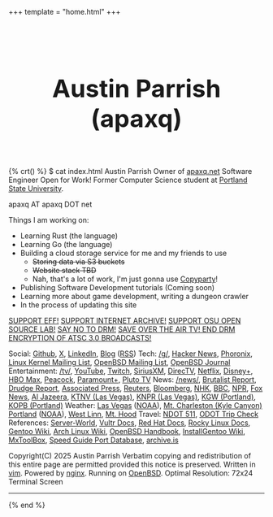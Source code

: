+++
template = "home.html"
+++

<style>
.homepage-hero {
  text-align: center;
  padding: 2rem 0;
}

.homepage-hero-title {
  font-size: 3rem;
  margin-bottom: 1rem;
}

.homepage-hero-subtitle {
  font-size: 1.25rem;
  margin-bottom: 1rem;

</style>

<div class="homepage-hero">
  <h1 class="homepage-hero-title">Austin Parrish (apaxq)</h1>
  <p class="homepage-hero-subtitle">
    <i>
    <script src="quotes.js"></script>
    <script type="text/javascript">
      const randomIndex = Math.floor(Math.random() * quotes.length);
        document.write(quotes[randomIndex] + " 😎");
      </script>
    </i>
  </p>
</div>

{% crt() %}
$ cat index.html
Austin Parrish
Owner of <a href="https://apaxq.net/">apaxq.net</a>
Software Engineer Open for Work!
Former Computer Science student at <a href="https://www.pdx.edu/computer-science/">Portland State University</a>.

apaxq AT apaxq DOT net

Things I am working on:
- Learning Rust (the language)
- Learning Go (the language)
- Building a cloud storage service for me and my friends to use
  - <s>Storing data via S3 buckets</s>
  - <s>Website stack TBD</s>
  - Nah, that's a lot of work, I'm just gonna use <a href="https://github.com/9001/copyparty">Copyparty</a>!
- Publishing Software Development tutorials (Coming soon)
- Learning more about game development, writing a dungeon crawler
- In the process of updating this site

<a href="https://www.eff.org/">SUPPORT EFF!</a>
<a href="https://archive.org/donate">SUPPORT INTERNET ARCHIVE!</a>
<a href="https://osuosl.org/donate/">SUPPORT OSU OPEN SOURCE LAB!</a>
<a href="https://www.defectivebydesign.org/">SAY NO TO DRM!</a>
<a href="https://www.youtube.com/watch?v=82IGVF8GhsY">SAVE OVER THE AIR TV! END DRM ENCRYPTION OF ATSC 3.0 BROADCASTS!</a>

Social:        <a href="https://github.com/apaxq">Github</a>, <a href="https://x.com/apaxqwastaken">X</a>, <a href="https://www.linkedin.com/in/apaxq/">LinkedIn</a>, <a href="/posts">Blog</a> (<a href="/rss.xml">RSS</a>)
Tech:          <a href="https://boards.4chan.org/g/">/g/</a>, <a href="https://news.ycombinator.com">Hacker News</a>, <a href="https://www.phoronix.com">Phoronix</a>, <a href="https://lkml.org">Linux Kernel Mailing List</a>, 
               <a href="https://www.openbsd.org/mail.html#Lists">OpenBSD Mailing List</a>, <a href="https://undeadly.org/cgi?action=front">OpenBSD Journal</a>
Entertainment: <a href="https://boards.4chan.org/tv/">/tv/</a>, <a href="https://www.youtube.com">YouTube</a>, <a href="https://twitch.tv/">Twitch</a>, <a href="https://www.siriusxm.com/player/home">SiriusXM</a>, <a href="https://stream.directv.com/watchnow/">DirecTV</a>, <a href="https://www.netflix.com/">Netflix</a>,
               <a href="https://www.disneyplus.com/">Disney+</a>, <a href="https://www.hbomax.com/">HBO Max</a>, <a href="https://www.peacocktv.com/">Peacock</a>, <a href="https://www.paramountplus.com/">Paramount+</a>, <a href="https://pluto.tv/">Pluto TV</a>
News:          <a href="https://boards.4chan.org/news/">/news/</a>, <a href="https://brutalist.report">Brutalist Report</a>, <a href="https://www.drudgereport.com">Drudge Report</a>, 
               <a href="https://apnews.com/">Associated Press</a>, <a href="https://www.reuters.com/">Reuters</a>, <a href="https://www.bloomberg.com/">Bloomberg</a>,
               <a href="https://www3.nhk.or.jp/nhkworld/en/news/">NHK</a>, <a href="https://www.bbc.com/news">BBC</a>, <a href="https://text.npr.org/">NPR</a>, <a href="https://www.foxnews.com/">Fox News</a>, <a href="https://www.aljazeera.com">Al Jazeera</a>,
               <a href="https://www.ktnv.com">KTNV (Las Vegas)</a>, <a href="https://knpr.org">KNPR (Las Vegas)</a>,
               <a href="https://www.kgw.com">KGW (Portland)</a>, <a href="https://www.opb.org">KOPB (Portland)</a>
Weather:       <a href="https://forecast.weather.gov/MapClick.php?lat=36.2312814&lon=-115.283895">Las Vegas</a> (<a href="https://www.weather.gov/vef/">NOAA</a>), <a href="https://forecast.weather.gov/MapClick.php?lat=36.2733&lon=-115.695">Mt. Charleston (Kyle Canyon)</a>
               <a href="https://forecast.weather.gov/MapClick.php?lat=45.512925&lon=-122.685923">Portland</a> (<a href="https://www.weather.gov/pqr/">NOAA</a>), <a href="https://forecast.weather.gov/MapClick.php?lat=45.3647601&lon=-122.6483271">West Linn</a>, <a href="https://forecast.weather.gov/MapClick.php?lat=45.37334000000004&lon=-121.69572999999997">Mt. Hood</a>
Travel:        <a href="https://www.nvroads.com">NDOT 511</a>, <a href="http://www.tripcheck.com/Pages/RCMap.asp?curRegion=14&mainNav=RoadConditions">ODOT Trip Check</a>
References:    <a href="https://www.server-world.info/en/">Server-World</a>, <a href="https://docs.vultr.com">Vultr Docs</a>, <a href="https://docs.redhat.com/en">Red Hat Docs</a>, 
               <a href="https://docs.rockylinux.org">Rocky Linux Docs</a>, <a href="https://wiki.gentoo.org/wiki/Main_Page">Gentoo Wiki</a>, <a href="https://wiki.archlinux.org/title/Main_page">Arch Linux Wiki</a>, 
               <a href="https://www.openbsdhandbook.com">OpenBSD Handbook</a>, <a href="https://igwiki.lyci.de//wiki/Main_Page">InstallGentoo Wiki</a>, <a href="https://mxtoolbox.com/">MxToolBox</a>, 
               <a href="https://www.speedguide.net/ports.php">Speed Guide Port Database</a>, <a href="https://archive.is/">archive.is</a>

Copyright(C) 2025 Austin Parrish
Verbatim copying and redistribution of this entire page are permitted 
provided this notice is preserved.
Written in <a href="https://www.vim.org">vim</a>. Powered by <a href="https://nginx.org">nginx</a>. Running on <a href="https://www.openbsd.org">OpenBSD</a>.
Optimal Resolution: 72x24 Terminal Screen
***********************************************************************
{% end %}